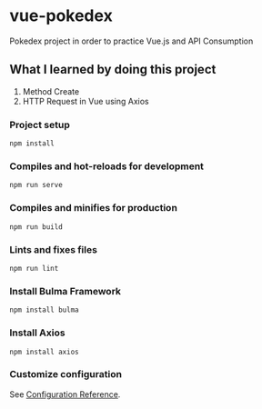 # vue-pokedex
Pokedex project in order to practice Vue.js and API Consumption

## What I learned by doing this project
1. Method Create
2. HTTP Request in Vue using Axios


### Project setup
```
npm install
```

### Compiles and hot-reloads for development
```
npm run serve
```

### Compiles and minifies for production
```
npm run build
```

### Lints and fixes files
```
npm run lint
```

### Install Bulma Framework
```
npm install bulma
```

### Install Axios
```
npm install axios
```

### Customize configuration
See [Configuration Reference](https://cli.vuejs.org/config/).

